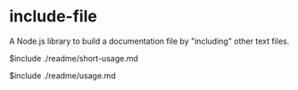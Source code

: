 <!-- README.md is generated automatically. DO NOT edit manually. -->

# include-file

A Node.js library to build a documentation file by "including" other text files.

$include ./readme/short-usage.md

$include ./readme/usage.md
